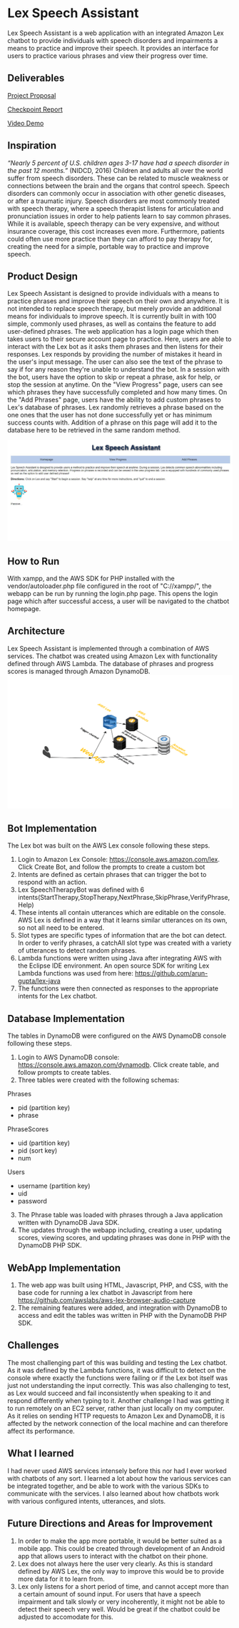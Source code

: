 # Lex Speech Assistant
Lex Speech Assistant is a web application with an integrated Amazon Lex chatbot to provide individuals with speech disorders and impairments a means to practice and improve their speech. It provides an interface for users to practice various phrases and view their progress over time. 

## Deliverables
[Project Proposal](https://github.com/srao2019/lex-speech-assist/blob/master/Virtual%20Speech%20Therapy%20-%20CMSC389L%20Proposal.pdf)

[Checkpoint Report](https://github.com/srao2019/lex-speech-assist/blob/master/AWS%20Final%20Project%20Checkpoint.pdf)

[Video Demo](https://youtu.be/J5Ccq4rBJW8)

## Inspiration
*“Nearly 5 percent of U.S. children ages 3-17 have had a speech disorder in the past 12 months.”* (NIDCD, 2016)
Children and adults all over the world suffer from speech disorders. These can be related to muscle weakness or connections between the brain and the organs that control speech. Speech disorders can commonly occur in association with other genetic diseases, or after a traumatic injury. Speech disorders are most commonly treated with speech therapy, where a speech therapist listens for articulation and pronunciation issues in order to help patients learn to say common phrases. While it is available, speech therapy can be very expensive, and without insurance coverage, this cost increases even more. Furthermore, patients could often use more practice than they can afford to pay therapy for, creating the need for a simple, portable way to practice and improve speech.

## Product Design
Lex Speech Assistant is designed to provide individuals with a means to practice phrases and improve their speech on their own and anywhere. It is not intended to replace speech therapy, but merely provide an additional means for individuals to improve speech. It is currently built in with 100 simple, commonly used phrases, as well as contains the feature to add user-defined phrases. The web application has a login page which then takes users to their secure account page to practice. Here, users are able to interact with the Lex bot as it asks them phrases and then listens for their responses. Lex responds by providing the number of mistakes it heard in the user's input message. The user can also see the text of the phrase to say if for any reason they're unable to understand the bot. In a session with the bot, users have the option to skip or repeat a phrase, ask for help, or stop the session at anytime. On the "View Progress" page, users can see which phrases they have successfully completed and how many times. On the "Add Phrases" page, users have the ability to add custom phrases to Lex's database of phrases. Lex randomly retrieves a phrase based on the one ones that the user has not done successfully yet or has minimum success counts with. Addition of a phrase on this page will add it to the database here to be retrieved in the same random method.

![Image of Webapp](https://github.com/srao2019/lex-speech-assist/blob/master/homescreen.JPG)

## How to Run
With xampp, and the AWS SDK for PHP installed with the vendor/autoloader.php file configured in the root of "C://xampp/", the webapp can be run by running the login.php page. This opens the login page which after successful access, a user will be navigated to the chatbot homepage. 

## Architecture
Lex Speech Assistant is implemented through a combination of AWS services. The chatbot was created using Amazon Lex with functionality defined through AWS Lambda. The database of phrases and progress scores is managed through Amazon DynamoDB. 
![Image of Architecture](https://github.com/srao2019/lex-speech-assist/blob/master/architecture.png)

## Bot Implementation
The Lex bot was built on the AWS Lex console following these steps. 
1. Login to Amazon Lex Console: https://console.aws.amazon.com/lex. Click Create Bot, and follow the prompts to create a custom bot
2. Intents are defined as certain phrases that can trigger the bot to respond with an action.
3. Lex SpeechTherapyBot was defined with 6 intents(StartTherapy,StopTherapy,NextPhrase,SkipPhrase,VerifyPhrase,Help)
4. These intents all contain utterances which are editable on the console. AWS Lex is defined in a way that it learns similar utterances on its own, so not all need to be entered. 
5. Slot types are specific types of information that are the bot can detect. In order to verify phrases, a catchAll slot type was created with a variety of utterances to detect random phrases.
6. Lambda functions were written using Java after integrating AWS with the Eclipse IDE environment. An open source SDK for writing Lex Lambda functions was used from here: https://github.com/arun-gupta/lex-java
7. The functions were then connected as responses to the appropriate intents for the Lex chatbot.

## Database Implementation
The tables in DynamoDB were configured on the AWS DynamoDB console following these steps.
1. Login to AWS DynamoDB console: https://console.aws.amazon.com/dynamodb. Click create table, and follow prompts to create tables.
2. Three tables were created with the following schemas:

Phrases
* pid (partition key)
* phrase


PhraseScores
* uid (partition key)
* pid (sort key)
* num


Users
* username (partition key)
* uid
* password
 
 3. The Phrase table was loaded with phrases through a Java application written with DynamoDB Java SDK. 
 4. The updates through the webapp including, creating a user, updating scores, viewing scores, and updating phrases was done in PHP with the DynamoDB PHP SDK. 
 
## WebApp Implementation
1. The web app was built using HTML, Javascript, PHP, and CSS, with the base code for running a lex chatbot in Javascript from here https://github.com/awslabs/aws-lex-browser-audio-capture
2. The remaining features were added, and integration with DynamoDB to access and edit the tables was written in PHP with the DynamoDB PHP SDK. 

## Challenges
The most challenging part of this was building and testing the Lex chatbot. As it was defined by the Lambda functions, it was difficult to detect on the console where exactly the functions were failing or if the Lex bot itself was just not understanding the input correctly. This was also challenging to test, as Lex would succeed and fail inconsistently when speaking to it and respond differently when typing to it. Another challenge I had was getting it to run remotely on an EC2 server, rather than just locally on my computer. As it relies on sending HTTP requests to Amazon Lex and DynamoDB, it is affected by the network connection of the local machine and can therefore affect its performance.

## What I learned
I had never used AWS services intensely before this nor had I ever worked with chatbots of any sort. I learned a lot about how the various services can be integrated together, and be able to work with the various SDKs to communicate with the services. I also learned about how chatbots work with various configured intents, utterances, and slots. 

## Future Directions and Areas for Improvement
1. In order to make the app more portable, it would be better suited as a mobile app. This could be created through development of an Android app that allows users to interact with the chatbot on their phone. 
2. Lex does not always here the user very clearly. As this is standard defined by AWS Lex, the only way to improve this would be to provide more data for it to learn from.
3. Lex only listens for a short period of time, and cannot accept more than a certain amount of sound input. For users that have a speech impairment and talk slowly or very incoherently, it might not be able to detect their speech very well. Would be great if the chatbot could be adjusted to accomodate for this.  


